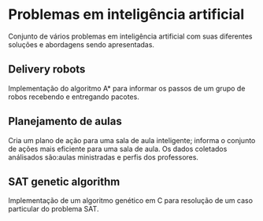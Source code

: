 # Problemas em inteligência artificial
Conjunto de vários problemas em inteligência artificial com suas diferentes soluções e abordagens sendo apresentadas.

<h2>Delivery robots</h2>
Implementação do algoritmo A* para informar os passos de um grupo de robos recebendo e entregando pacotes.

<h2>Planejamento de aulas</h2>
Cria um plano de ação para uma sala de aula inteligente; informa o conjunto de ações mais eficiente para uma sala de aula. Os dados coletados análisados são:aulas ministradas e perfis dos professores.

<h2>SAT genetic algorithm</h2>
Implementação de um algoritmo genético em C para resolução de um caso particular do problema SAT.
